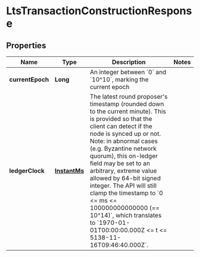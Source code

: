 

# LtsTransactionConstructionResponse


## Properties

| Name | Type | Description | Notes |
|------------ | ------------- | ------------- | -------------|
|**currentEpoch** | **Long** | An integer between &#x60;0&#x60; and &#x60;10^10&#x60;, marking the current epoch |  |
|**ledgerClock** | [**InstantMs**](InstantMs.md) | The latest round proposer&#39;s timestamp (rounded down to the current minute). This is provided so that the client can detect if the node is synced up or not.  Note: in abnormal cases (e.g. Byzantine network quorum), this on-ledger field may be set to an arbitrary, extreme value allowed by 64-bit signed integer. The API will still clamp the timestamp to &#x60;0 &lt;&#x3D; ms &lt;&#x3D; 100000000000000 (&#x3D;&#x3D; 10^14)&#x60;, which translates to &#x60;1970-01-01T00:00:00.000Z &lt;&#x3D; t &lt;&#x3D; 5138-11-16T09:46:40.000Z&#x60;.  |  |



